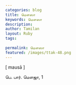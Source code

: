 ```yaml
---
categories: blog
title: மௌஸா
keywords: மௌஸா
description: 
author: Tamilan
layout: Ruby
tags: 
 
permalink: மௌஸா
featured: /images/ttak-48.png
---
```

  
[ mausā ]  
  
பெ. பார். மௌஜா, 1